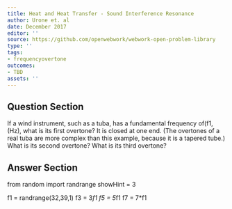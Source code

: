 ```yaml
---
title: Heat and Heat Transfer - Sound Interference Resonance
author: Urone et. al
date: December 2017
editor: ''
source: https://github.com/openwebwork/webwork-open-problem-library
type: ''
tags:
- frequencyovertone
outcomes:
- TBD
assets: ''
---
```


## Question Section 

If a wind instrument, such as a tuba, has a fundamental frequency of(f1,(Hz), what
is its first overtone? It is closed at one end. (The overtones of a real tuba are
more complex than this example, because it is a tapered tube.)
What is its second overtone?
What is its third overtone?


## Answer Section

from random import randrange
showHint = 3

f1 = randrange(32,39,1)
f3 = 3*f1
f5 = 5*f1
f7 = 7*f1